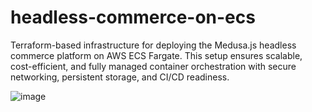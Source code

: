 # headless-commerce-on-ecs
Terraform-based infrastructure for deploying the Medusa.js headless commerce platform on AWS ECS Fargate. This setup ensures scalable, cost-efficient, and fully managed container orchestration with secure networking, persistent storage, and CI/CD readiness.

![image](https://github.com/user-attachments/assets/05aa789e-362d-4fbd-9f4f-09d57e71afee)

